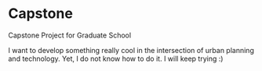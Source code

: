 # Capstone
Capstone Project for Graduate School 

I want to develop something really cool in the intersection of urban planning and technology. Yet, I do not know how to do it. I will keep trying :) 
